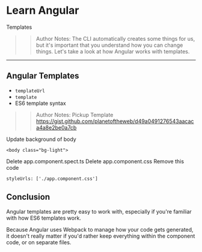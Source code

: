 <!-- .slide: data-state="title" -->
# Learn Angular
Templates

> > Author Notes:
The CLI automatically creates some things for us, but it's important that you understand how you can change things. Let's take a look at how Angular works with templates.

---

## Angular Templates
- `templateUrl`
- `template`
- ES6 template syntax

> > Author Notes:
Pickup Template
https://gist.github.com/planetoftheweb/d49a0491276543aacaca4a8e2be0a7cb

Update background of body
```
<body class="bg-light">
```

Delete app.component.spect.ts
Delete app.component.css
Remove this code
```
styleUrls: ['./app.component.css']
```

## Conclusion
Angular templates are pretty easy to work with, especially if you're familiar with how ES6 templates work.

Because Angular uses Webpack to manage how your code gets generated, it doesn't really matter if you'd rather keep everything within the component code, or on separate files.
